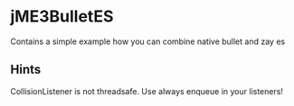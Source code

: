 # jME3BulletES
Contains a simple example how you can combine native bullet and zay es

## Hints

CollisionListener is not threadsafe. Use always enqueue in your listeners!

